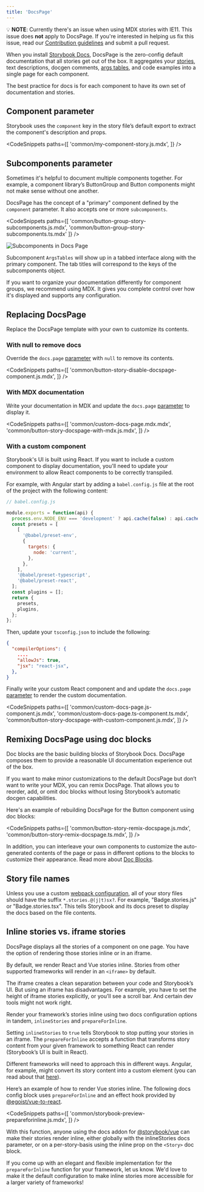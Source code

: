 ```yaml
---
title: 'DocsPage'
---
```


<div class="aside">

💡 <strong>NOTE</strong>: Currently there's an issue when using MDX stories with IE11. This issue does <strong>not</strong> apply to DocsPage. If you're interested in helping us fix this issue, read our <a href="https://github.com/storybookjs/storybook/blob/next/CONTRIBUTING.md">Contribution guidelines</a> and submit a pull request.

</div>

When you install [Storybook Docs](https://storybook.js.org/addons/@storybook/addon-docs), DocsPage is the zero-config default documentation that all stories get out of the box. It aggregates your [stories](../get-started/whats-a-story.md), text descriptions, docgen comments, [args tables](./doc-blocks.md#argstable), and code examples into a single page for each component.

The best practice for docs is for each component to have its own set of documentation and stories.

## Component parameter

Storybook uses the `component` key in the story file’s default export to extract the component's description and props.

<!-- prettier-ignore-start -->

<CodeSnippets
  paths={[
    'common/my-component-story.js.mdx',
  ]}
/>

<!-- prettier-ignore-end -->

## Subcomponents parameter

Sometimes it's helpful to document multiple components together. For example, a component library’s ButtonGroup and Button components might not make sense without one another.

DocsPage has the concept of a "primary" component defined by the `component` parameter. It also accepts one or more `subcomponents`.

<!-- prettier-ignore-start -->

<CodeSnippets
  paths={[
    'common/button-group-story-subcomponents.js.mdx',
    'common/button-group-story-subcomponents.ts.mdx'
  ]}
/>

<!-- prettier-ignore-end -->

![Subcomponents in Docs Page](./docspage-subcomponents.png)

Subcomponent `ArgsTables` will show up in a tabbed interface along with the primary component. The tab titles will correspond to the keys of the subcomponents object.

If you want to organize your documentation differently for component groups, we recommend using MDX. It gives you complete control over how it's displayed and supports any configuration.

## Replacing DocsPage

Replace the DocsPage template with your own to customize its contents.

### With null to remove docs
 
Override the `docs.page` [parameter](../writing-stories/parameters.md) with `null` to remove its contents.

<!-- prettier-ignore-start -->

<CodeSnippets
  paths={[
    'common/button-story-disable-docspage-component.js.mdx',
  ]}
/>

<!-- prettier-ignore-end -->

### With MDX documentation

Write your documentation in MDX and update the `docs.page` [parameter](../writing-stories/parameters.md) to display it.

<!-- prettier-ignore-start -->

<CodeSnippets
  paths={[
    'common/custom-docs-page.mdx.mdx',
    'common/button-story-docspage-with-mdx.js.mdx',
  ]}
/>

<!-- prettier-ignore-end -->

### With a custom component

Storybook's UI is built using React. If you want to include a custom component to display documentation, you'll need to update your environment to allow React components to be correctly transpiled.

For example, with Angular start by adding a `babel.config.js` file at the root of the project with the following content:

```js
// babel.config.js

module.exports = function(api) {
  process.env.NODE_ENV === 'development' ? api.cache(false) : api.cache(true);
  const presets = [
    [
      '@babel/preset-env',
      {
        targets: {
          node: 'current',
        },
      },
    ],
    '@babel/preset-typescript',
    '@babel/preset-react',
  ];
  const plugins = [];
  return {
    presets,
    plugins,
  };
};
```

Then, update your `tsconfig.json` to include the following:

```json
{
  "compilerOptions": {
    ....
    "allowJs": true,
    "jsx": "react-jsx",
  },
}
```
Finally write your custom React component and and update the `docs.page` [parameter](../writing-stories/parameters.md) to render the custom documentation.


<!-- prettier-ignore-start -->

<CodeSnippets
  paths={[
    'common/custom-docs-page.js-component.js.mdx',
    'common/custom-docs-page.ts-component.ts.mdx',
    'common/button-story-docspage-with-custom-component.js.mdx',
  ]}
/>

<!-- prettier-ignore-end -->

## Remixing DocsPage using doc blocks

Doc blocks are the basic building blocks of Storybook Docs. DocsPage composes them to provide a reasonable UI documentation experience out of the box.

If you want to make minor customizations to the default DocsPage but don’t want to write your MDX, you can remix DocsPage. That allows you to reorder, add, or omit doc blocks without losing Storybook’s automatic docgen capabilities.

Here's an example of rebuilding DocsPage for the Button component using doc blocks:

<!-- prettier-ignore-start -->

<CodeSnippets
  paths={[
    'common/button-story-remix-docspage.js.mdx',
    'common/button-story-remix-docspage.ts.mdx',
  ]}
/>

<!-- prettier-ignore-end -->

In addition, you can interleave your own components to customize the auto-generated contents of the page or pass in different options to the blocks to customize their appearance. Read more about [Doc Blocks](./doc-blocks.md).

## Story file names

Unless you use a custom [webpack configuration](../configure/webpack.md#extending-storybooks-webpack-config), all of your story files should have the suffix `*.stories.@(j|t)sx?`. For example, "Badge.stories.js" or "Badge.stories.tsx". This tells Storybook and its docs preset to display the docs based on the file contents.

## Inline stories vs. iframe stories

DocsPage displays all the stories of a component on one page. You have the option of rendering those stories inline or in an iframe.

By default, we render React and Vue stories inline. Stories from other supported frameworks will render in an `<iframe>` by default.

The iframe creates a clean separation between your code and Storybook’s UI. But using an iframe has disadvantages. For example, you have to set the height of iframe stories explicitly, or you’ll see a scroll bar. And certain dev tools might not work right.

Render your framework’s stories inline using two docs configuration options in tandem, `inlineStories` and `prepareForInline`.

Setting `inlineStories` to `true` tells Storybook to stop putting your stories in an iframe. The `prepareForInline` accepts a function that transforms story content from your given framework to something React can render (Storybook’s UI is built in React).

Different frameworks will need to approach this in different ways. Angular, for example, might convert its story content into a custom element (you can read about that [here](https://angular.io/guide/elements)).

Here’s an example of how to render Vue stories inline. The following docs config block uses `prepareForInline` and an effect hook provided by [@egoist/vue-to-react](https://github.com/egoist/vue-to-react).

<!-- prettier-ignore-start -->

<CodeSnippets
  paths={[
    'common/storybook-preview-prepareforinline.js.mdx',
  ]}
/>

<!-- prettier-ignore-end -->

With this function, anyone using the docs addon for [@storybook/vue](https://github.com/storybookjs/storybook/tree/master/app/vue) can make their stories render inline, either globally with the inlineStories docs parameter, or on a per-story-basis using the inline prop on the `<Story>` doc block.

If you come up with an elegant and flexible implementation for the `prepareForInline` function for your framework, let us know. We'd love to make it the default configuration to make inline stories more accessible for a larger variety of frameworks!